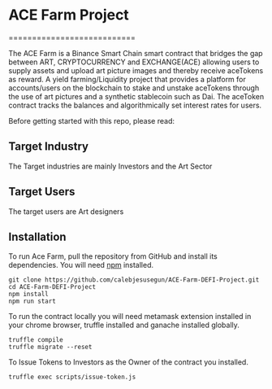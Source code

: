 # ACE Farm Project
===========================

The ACE Farm is a Binance Smart Chain smart contract that bridges the gap between ART, CRYPTOCURRENCY and EXCHANGE(ACE) allowing users to supply assets and upload art picture images and thereby receive aceTokens as reward. A yield farming/Liquidity project that provides a platform for accounts/users on the blockchain to stake and unstake aceTokens through the use of art pictures and a synthetic stablecoin such as Dai. The aceToken contract tracks the balances and algorithmically set interest rates for users.

Before getting started with this repo, please read:

## Target Industry

The Target industries are mainly Investors and the Art Sector  

## Target Users

The target users are Art designers 

## Installation

To run Ace Farm, pull the repository from GitHub and install its dependencies. You will need [npm](https://docs.npmjs.com/cli/install) installed.

    git clone https://github.com/calebjesusegun/ACE-Farm-DEFI-Project.git
    cd ACE-Farm-DEFI-Project
    npm install
    npm run start

To run the contract locally you will need metamask extension installed in your chrome browser, truffle installed and ganache installed globally.

    truffle compile
    truffle migrate --reset
 
To Issue Tokens to Investors as the Owner of the contract you installed.

    truffle exec scripts/issue-token.js
